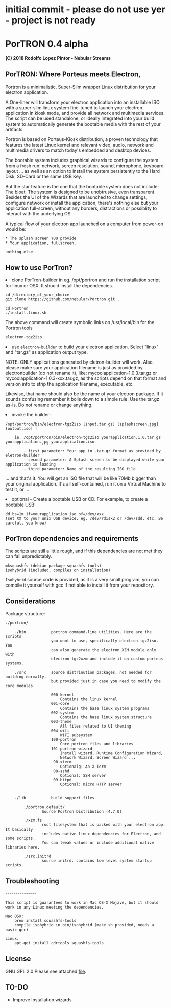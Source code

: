 <h1>initial commit - please do not use yer - project is not ready </h1>

<h1>PorTRON 0.4 alpha</h1>
<h4>(C) 2018 Rodolfo Lopez Pintor - Nebular Streams</h4>

<h2>PorTRON: Where Porteus meets Electron,</h2>

Portron is a minimalistic, Super-Slim wrapper Linux distribution for your electron
application.

A One-liner will transform your electron application into an installable ISO
with a super-slim linux system fine-tuned to launch your electron application in kiosk
mode, and provide all network and multimedia services. The script can be used standalone,
or ideally integrated into your build system to automatically generate the bootable
media with the rest of your artifacts.

Portron is based on Porteus-Kiosk distribution, a proven technology that features the
latest Linux kernel and relevant video, audio, network and multimedia drivers to match
today's embedded and desktop devices.

The bootable system includes graphical wizards to configure the system from a fresh run:
network, screen resolution, sound, microphone, keyboard layout ... as well as an option
to install the system persistently to the Hard Disk, SD-Card or the same USB Key.

But the star feature is the one that the bootable system does not include: The bloat. The system
is designed to be unobtrusive, even transparent. Besides the UI of the Wizards that are launched
to change settings, configure network or install the application, there's nothing else but your
application full-screen, without any borders, distractions or possiblity to interact with the
underlying OS.

A typical flow of your electron app launched on a computer from power-on would be:

    * The splash screen YOU provide
    * Your application, fullscreen.

    nothing else.

<h2>How to use PorTron?</h2>

<li>clone PorTron-builder in eg. /opt/portron and run the installation script for
    linux or OSX. It should install the dependencies.</li>

    cd /directory_of_your_choice
    git clone https://github.com/nebular/Portron.git .

    cd Portron
    ./install.linux.sh

The above command will create symbolic links on /usr/local/bin for the Portron tools

    electron-tgz2iso


<li>use <code>electron-builder</code> to build your electron application. Select "linux" and
    "tar.gz" as application output type.

NOTE: ONLY applications generated by eletron-builder will work. Also, please make sure your application filename is
    just as provided by electronbuilder (do not rename it), like: mycoolapplication-1.0.3.tar.gz or
    mycoolapplication-1.0.3-xxx.tar.gz, as the scripts depend on that format and version info to strip
    the application filename, executable, etc.


Likewise, that name should also be the name of your electron package. If it sounds confusing remember it boils down to a simple rule: Use the tar.gz as-is. Do not rename or change anything.


<li>invoke the builder:</li>

    /opt/portron/bin/electron-tgz2iso [input.tar.gz] [splashscreen.jpg] [output.iso] [

        ie. /opt/portron/bin/electron-tgz2iso yourapplication.1.0.tar.gz yourapplication.jpg yourapplication.iso

            - first parameter: Your app in .tar.gz format as provided by eletron-builder
            - second parameter: A Splash screen to be displayed while your application is loading
            - third parameter: Name of the resulting ISO file


... and that's it. You will get an ISO file that will be like 70Mb bigger than your original application. It's all self-contained, run it on a Virtual Machine to test it, or ...


<li> optional - Create a bootable USB or CD. For example, to create a bootable USB:</li>

    dd bs=1m if=yourapplication.iso of=/dev/xxx
    (set XX to your unix USB device, eg. /dev/rdisk2 or /dev/sdd, etc. Be careful, you know)


<h2>PorTron dependencies and requirements</h2>

The scripts are still a little rough, and if this dependencies are not met they can fail unpredictably.

    mksquashfs (debian package squashfs-tools)
    isohybrid (included, compiles on installation)

<code>Isohybrid</code> source code is provided, as it is a very small program, you can compile it yourself with gcc if not able to install it from your repository.

Considerations
--------------

Package structure:

    ./portron/

        ./bin           portron command-line utilities. Here are the scripts
                        you want to use, specifically electron-tgz2iso. You
                        can also generate the electron XZM module only with
                        electron-tgz2xzm and include it on custom porteus systems.

        ./src           source distrinution packages, not needed for building normally,
                        but provided just in case you need to modify the core modules.

                        000-kernel
                            Contains the linux kernel
                        001-core
                            Contains the base linux system programs
                        002-system
                            Contains the base linux system structure
                        003-theme
                            All files related to UI theming
                        004-wifi
                            WIFI subsystem
                        100-portron
                            Core portron files and libraries
                        101-portron-wizard
                            Install wizard, Runtime Configuration Wizard,
                            Network Wizard, Screen Wizard ...
                         90-xterm
                            Optionalg: An X-Term
                         08-sshd
                            Optional: SSH server
                         09-httpd
                            Optional: micro HTTP server


        ./lib           build support files

            ./portron.default/
                    Source Portron Distribution (4.7.0)

            ./xzm.fs
                    root filesystem that is packed with your electron app. It basically
                    includes native linux dependencies for Electron, and some scripts.
                    You can tweak values or include additional native libraries here.

            ./src.initrd
                    source initrd. contains low level system startup scripts.

<h2>Troubleshooting</h2>
---------------

    This script is guaranteed to work in Mac OS-X Mojave, but it should
    work in any Linux meeting the dependencies.

    Mac OSX:
        brew install squashfs-tools
        compile isohybrid in bin/isohybrid (make.sh provided, needs a basic gcc)

    Linux:
        apt-get install cdrtools squashfs-tools


License
-------

GNU GPL 2.0
Please see attached <a href="GNU_GPL">file</a>.


TO-DO
------

- Improve Installation wizards


